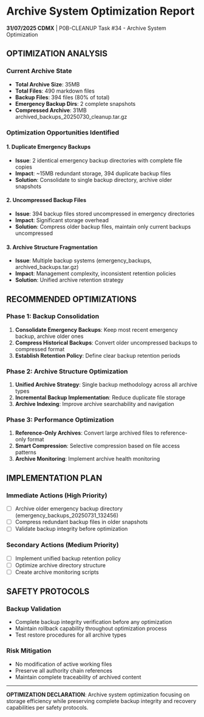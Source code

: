 # Archive System Optimization Report

**31/07/2025 CDMX** | P0B-CLEANUP Task #34 - Archive System Optimization

## OPTIMIZATION ANALYSIS

### Current Archive State
- **Total Archive Size**: 35MB
- **Total Files**: 490 markdown files
- **Backup Files**: 394 files (80% of total)
- **Emergency Backup Dirs**: 2 complete snapshots
- **Compressed Archive**: 31MB archived_backups_20250730_cleanup.tar.gz

### Optimization Opportunities Identified

#### **1. Duplicate Emergency Backups**
- **Issue**: 2 identical emergency backup directories with complete file copies
- **Impact**: ~15MB redundant storage, 394 duplicate backup files
- **Solution**: Consolidate to single backup directory, archive older snapshots

#### **2. Uncompressed Backup Files**
- **Issue**: 394 backup files stored uncompressed in emergency directories
- **Impact**: Significant storage overhead
- **Solution**: Compress older backup files, maintain only current backups uncompressed

#### **3. Archive Structure Fragmentation**
- **Issue**: Multiple backup systems (emergency_backups, archived_backups.tar.gz)
- **Impact**: Management complexity, inconsistent retention policies
- **Solution**: Unified archive retention strategy

## RECOMMENDED OPTIMIZATIONS

### **Phase 1: Backup Consolidation**
1. **Consolidate Emergency Backups**: Keep most recent emergency backup, archive older ones
2. **Compress Historical Backups**: Convert older uncompressed backups to compressed format
3. **Establish Retention Policy**: Define clear backup retention periods

### **Phase 2: Archive Structure Optimization**
1. **Unified Archive Strategy**: Single backup methodology across all archive types
2. **Incremental Backup Implementation**: Reduce duplicate file storage
3. **Archive Indexing**: Improve archive searchability and navigation

### **Phase 3: Performance Optimization**
1. **Reference-Only Archives**: Convert large archived files to reference-only format
2. **Smart Compression**: Selective compression based on file access patterns
3. **Archive Monitoring**: Implement archive health monitoring

## IMPLEMENTATION PLAN

### **Immediate Actions** (High Priority)
- [ ] Archive older emergency backup directory (emergency_backups_20250731_132456)
- [ ] Compress redundant backup files in older snapshots
- [ ] Validate backup integrity before optimization

### **Secondary Actions** (Medium Priority)
- [ ] Implement unified backup retention policy
- [ ] Optimize archive directory structure
- [ ] Create archive monitoring scripts

## SAFETY PROTOCOLS

### **Backup Validation**
- Complete backup integrity verification before any optimization
- Maintain rollback capability throughout optimization process
- Test restore procedures for all archive types

### **Risk Mitigation**
- No modification of active working files
- Preserve all authority chain references
- Maintain complete traceability of archived content

---

**OPTIMIZATION DECLARATION**: Archive system optimization focusing on storage efficiency while preserving complete backup integrity and recovery capabilities per safety protocols.